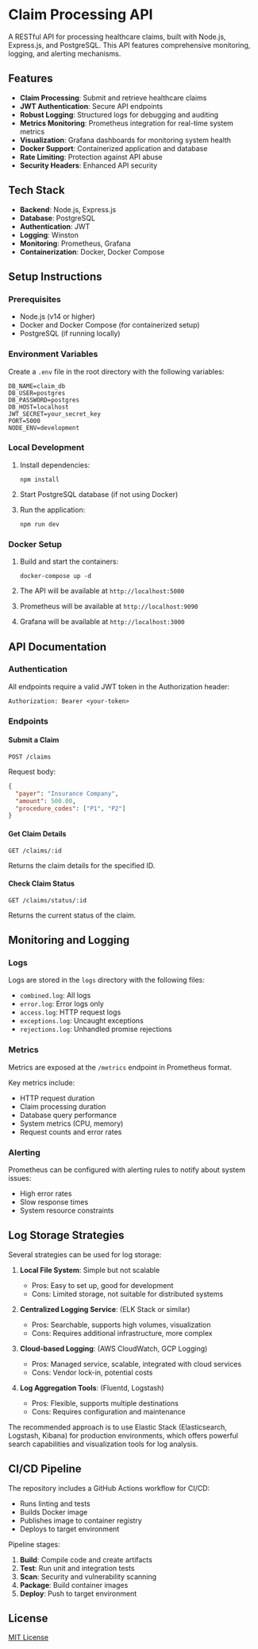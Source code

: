 # Claim Processing API

A RESTful API for processing healthcare claims, built with Node.js, Express.js, and PostgreSQL. This API features comprehensive monitoring, logging, and alerting mechanisms.

## Features

- **Claim Processing**: Submit and retrieve healthcare claims
- **JWT Authentication**: Secure API endpoints
- **Robust Logging**: Structured logs for debugging and auditing
- **Metrics Monitoring**: Prometheus integration for real-time system metrics
- **Visualization**: Grafana dashboards for monitoring system health
- **Docker Support**: Containerized application and database
- **Rate Limiting**: Protection against API abuse
- **Security Headers**: Enhanced API security

## Tech Stack

- **Backend**: Node.js, Express.js
- **Database**: PostgreSQL
- **Authentication**: JWT
- **Logging**: Winston
- **Monitoring**: Prometheus, Grafana
- **Containerization**: Docker, Docker Compose

## Setup Instructions

### Prerequisites

- Node.js (v14 or higher)
- Docker and Docker Compose (for containerized setup)
- PostgreSQL (if running locally)

### Environment Variables

Create a `.env` file in the root directory with the following variables:

```
DB_NAME=claim_db
DB_USER=postgres
DB_PASSWORD=postgres
DB_HOST=localhost
JWT_SECRET=your_secret_key
PORT=5000
NODE_ENV=development
```

### Local Development

1. Install dependencies:
   ```
   npm install
   ```

2. Start PostgreSQL database (if not using Docker)

3. Run the application:
   ```
   npm run dev
   ```

### Docker Setup

1. Build and start the containers:
   ```
   docker-compose up -d
   ```

2. The API will be available at `http://localhost:5000`
3. Prometheus will be available at `http://localhost:9090`
4. Grafana will be available at `http://localhost:3000`

## API Documentation

### Authentication

All endpoints require a valid JWT token in the Authorization header:

```
Authorization: Bearer <your-token>
```

### Endpoints

#### Submit a Claim

```
POST /claims
```

Request body:
```json
{
  "payer": "Insurance Company",
  "amount": 500.00,
  "procedure_codes": ["P1", "P2"]
}
```

#### Get Claim Details

```
GET /claims/:id
```

Returns the claim details for the specified ID.

#### Check Claim Status

```
GET /claims/status/:id
```

Returns the current status of the claim.

## Monitoring and Logging

### Logs

Logs are stored in the `logs` directory with the following files:

- `combined.log`: All logs
- `error.log`: Error logs only
- `access.log`: HTTP request logs
- `exceptions.log`: Uncaught exceptions
- `rejections.log`: Unhandled promise rejections

### Metrics

Metrics are exposed at the `/metrics` endpoint in Prometheus format.

Key metrics include:

- HTTP request duration
- Claim processing duration
- Database query performance
- System metrics (CPU, memory)
- Request counts and error rates

### Alerting

Prometheus can be configured with alerting rules to notify about system issues:

- High error rates
- Slow response times
- System resource constraints

## Log Storage Strategies

Several strategies can be used for log storage:

1. **Local File System**: Simple but not scalable
   - Pros: Easy to set up, good for development
   - Cons: Limited storage, not suitable for distributed systems

2. **Centralized Logging Service**: (ELK Stack or similar)
   - Pros: Searchable, supports high volumes, visualization
   - Cons: Requires additional infrastructure, more complex

3. **Cloud-based Logging**: (AWS CloudWatch, GCP Logging)
   - Pros: Managed service, scalable, integrated with cloud services
   - Cons: Vendor lock-in, potential costs

4. **Log Aggregation Tools**: (Fluentd, Logstash)
   - Pros: Flexible, supports multiple destinations
   - Cons: Requires configuration and maintenance

The recommended approach is to use Elastic Stack (Elasticsearch, Logstash, Kibana) for production environments, which offers powerful search capabilities and visualization tools for log analysis.

## CI/CD Pipeline

The repository includes a GitHub Actions workflow for CI/CD:

- Runs linting and tests
- Builds Docker image
- Publishes image to container registry
- Deploys to target environment

Pipeline stages:
1. **Build**: Compile code and create artifacts
2. **Test**: Run unit and integration tests
3. **Scan**: Security and vulnerability scanning
4. **Package**: Build container images
5. **Deploy**: Push to target environment

## License

[MIT License](LICENSE) 
